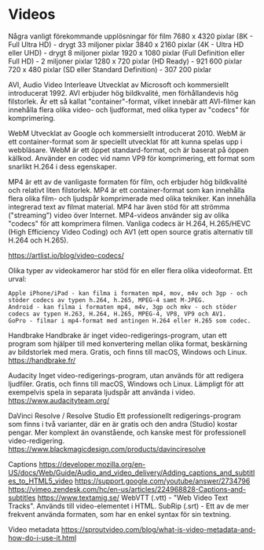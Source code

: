 # Videos

Några vanligt förekommande upplösningar för film
7680 x 4320 pixlar (8K - Full Ultra HD) - drygt 33 miljoner pixlar
3840 x 2160 pixlar (4K - Ultra HD eller UHD) - drygt 8 miljoner pixlar
1920 x 1080 pixlar (Full Definition eller Full HD) - 2 miljoner pixlar
1280 x 720 pixlar (HD Ready) - 921 600 pixlar
720 x 480 pixlar (SD eller Standard Definition) - 307 200 pixlar

AVI, Audio Video Interleave
Utvecklat av Microsoft och kommersiellt introducerat 1992. AVI erbjuder hög bildkvalité, men förhållandevis hög filstorlek. Är ett så kallat "container"-format, vilket innebär att AVI-filmer kan innehålla flera olika video- och ljudformat, med olika typer av "codecs" för komprimering.

WebM
Utvecklat av Google och kommersiellt introducerat 2010. WebM är ett container-format som är speciellt utvecklat för att kunna spelas upp i webbläsare. WebM är ett öppet standard-format, och är baserat på öppen källkod. Använder en codec vid namn VP9 för komprimering, ett format som snarlikt H.264 i dess egenskaper.

MP4 är ett av de vanligaste formaten för film, och erbjuder hög bildkvalité och relativt liten filstorlek. MP4 är ett container-format som kan innehålla flera olika film- och ljudspår komprimerade med olika tekniker. Kan innehålla integrerad text av filmat material. MP4 har även stöd för att strömma ("streaming") video över Internet.
MP4-videos använder sig av olika "codecs" för att komprimera filmen. Vanliga codecs är H.264, H.265/HEVC (High Efficiency Video Coding) och AV1 (ett open source gratis alternativ till H.264 och H.265).

https://artlist.io/blog/video-codecs/

Olika typer av videokameror har stöd för en eller flera olika videoformat.
Ett urval:

    Apple iPhone/iPad - kan filma i formaten mp4, mov, m4v och 3gp - och stöder codecs av typen h.264, h.265, MPEG-4 samt M-JPEG.
    Android - kan filma i formaten mp4, m4v, 3gp och mkv - och stöder codecs av typen H.263, H.264, H.265, MPEG-4, VP8, VP9 och AV1.
    GoPro - filmar i mp4-format med antingen H.264 eller H.265 som codec.

Handbrake
Handbrake är inget video-redigerings-program, utan ett program som hjälper till med konvertering mellan olika format, beskärning av bildstorlek med mera. Gratis, och finns till macOS, Windows och Linux.
https://handbrake.fr/

Audacity
Inget video-redigerings-program, utan används för att redigera ljudfiler. Gratis, och finns till macOS, Windows och Linux.
Lämpligt för att exempelvis spela in separata ljudspår att använda i video.
https://www.audacityteam.org/

DaVinci Resolve / Resolve Studio
Ett professionellt redigerings-program som finns i två varianter, där en är gratis och den andra (Studio) kostar pengar. Mer komplext än ovanstående, och kanske mest för professionell video-redigering.
https://www.blackmagicdesign.com/products/davinciresolve

Captions
https://developer.mozilla.org/en-US/docs/Web/Guide/Audio_and_video_delivery/Adding_captions_and_subtitles_to_HTML5_video
https://support.google.com/youtube/answer/2734796
https://vimeo.zendesk.com/hc/en-us/articles/224968828-Captions-and-subtitles
https://www.textamig.se/
WebVTT (.vtt) - "Web Video Text Tracks". Används till video-elementet i HTML.
SubRip (.srt) - Ett av de mer frekvent använda formaten, som har en enkel syntax för sin textning.

Video metadata https://sproutvideo.com/blog/what-is-video-metadata-and-how-do-i-use-it.html
